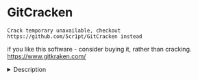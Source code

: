 # GitCracken

`Crack temporary unavailable, checkout https://github.com/5cr1pt/GitCracken instead`

if you like this software - consider buying it, rather than cracking.
https://www.gitkraken.com/

<details>
<summary>Description</summary>

# Prequesties
- nodeJS
- npm

# Usage
Clone repository on your pc or Download ZIP and extract it

## macOS
- open `Install.scpt` by double clicking it and hit "Play" button
- run GitKraken and wait for 5 seconds

## Linux / macOS
- open Terminal
- `cd` into it repo directory
- close GitKraken
- execute `npm i && node main.js`
- run GitKraken and wait for 5 seconds

## Windows
- maybe you can try replacing `asar` file manually to patched one from release tab
</details>
